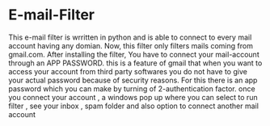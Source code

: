 # E-mail-Filter
This e-mail filter is wrritten in python and is able to connect to every mail account having any domian. Now, this filter only filters mails coming from gmail.com. 
After installing the filter, You have to connect your mail-account through an APP PASSWORD. this is a feature of gmail that when you want to access your account from third party softwares you do not have to give your actual password because of security reasons. For this there is an app password which you can make by turning of 2-authentication factor. 
once you connect your account , a windows pop up where you can select to run filter , see your inbox , spam folder and also option to connect another mail account
